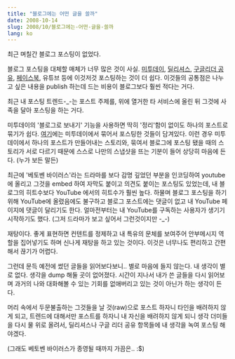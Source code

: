 ```yaml
---
title: "블로그에는 어떤 글을 쓸까"
date: 2008-10-14
slug: 2008/10/블로그에는-어떤-글을-쓸까
lang: ko
---
```


최근 며칠간 블로그 포스팅이 없었다. 

블로그 포스팅을 대체할 매체가 너무 많은 것이 사실. 
[미투데이](http://me2day.net/), [딜리셔스](http://delicious.com/xrath), [구글리더 공유](http://www.google.com/reader/shared/12212200999016560865), [페이스북](http://www.facebook.com/profile.php?id=652181170&ref=profile), 유튜브 등에 이것저것 포스팅하는 것이 더 쉽다.
이것들의 공통점은 나누고 싶은 내용을 publish 하는데 드는 비용이 블로그보다 훨씬 적다는 거다.

최근 내 포스팅 트렌드-_-는 포스트 주제를, 위에 열거한 타 서비스에 올린 뒤 그것에 사족을 달아 포스팅을 하는 거다.

미투데이의 '블로그로 보내기' 기능을 사용하면 딱히 '정리'함이 없이도 하나의 포스트로 묶기가 쉽다. [여기](/blog/list/me2day)에는 미투데이에서 묶어서 포스팅한 것들이 담겨있다. 이런 경우 미투데이에서 하나의 포스트가 만들어내는 스토리와, 묶여서 블로그에 포스팅 됐을 때의 스토리가 서로 다르기 때문에 스스로 나만의 스냅샷을 뜨는 기분이 들어 상당히 마음에 든다. (누가 보든 말든)

최근에 '베토벤 바이러스'라는 드라마를 보다 감명 깊었던 부분을 인코딩하여 youtube에 올리고 그것을 embed 하여 자막도 붙이고 의견도 붙이는 포스팅도 있었는데, 내 블로그의 히트수보다 YouTube 에서의 히트수가 훨씬 높다. 하물며 블로그 포스팅을 하기 위해 YouTube에 올렸음에도 불구하고 블로그 포스트에는 댓글이 없고 내 YouTube 페이지에 댓글이 달리기도 한다. 얼마전부터는 내 YouTube를 구독하는 사용자가 생기기 시작하기도 했다. (그저 드라마가 보고 싶어서 그런것이지만 -_-)

재탕이다. 좋게 표현하면 컨텐트를 정제하고 내 특유의 문체를 보여주어 안부메시지 역할을 집어넣기도 하며 신나게 재탕을 하고 있는 것이다. 이것은 너무나도 편리하고 간편해서 끊기가 어렵다. 

그런데 문득 예전에 썼던 글들을 읽어보다보니.. 별로 마음에 들지 않는다. 내 생각이 별로 없다.
생각을 dump 해둘 곳이 없어졌다. 시간이 지나서 내가 쓴 글들을 다시 읽어보며 과거의 나와 대화해볼 수 있는 기회를 없애버리고 있는 것이 아닌가 하는 생각이 든다.

머리 속에서 두문불출하는 그것들을 날 것(raw)으로 포스트 하자니 타인을 배려하지 않게 되고, 트렌드에 대해서만 포스트를 하자니 내 자신을 배려하지 않게 되니 생각 더미들을 다시 물 위로 올려서, 딜리셔스나 구글 리더 공유 항목들에 내 생각을 녹여 포스팅 해야겠다. 

(그래도 베토벤 바이러스가 종영될 때까지 가끔은.. :$)